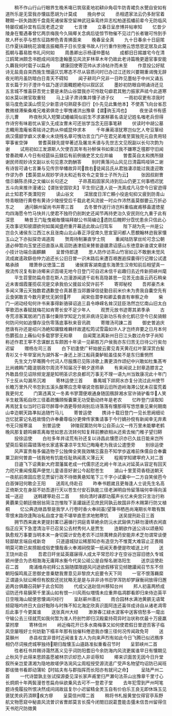 <!-- { "loadSidebar": true } -->
　　稍不作山行山行眼界生晚禾塲已筑宿麦地初耕丱角収牛防青裙负水甖自安如有道所乐是无营我亦懐兹愿胡为计莫成
　　挽向参议
　　丞相遗家法云仍多耐官着鞭期一跃失路困千盘竟死诸侯客空留神武冠枭鸾终异志松柏遂孤蟠前辈今无防临风特屡叹臧孙宜有后厐老遗之安
　　七言律
　　立春日呈彦博并帖审知
　　忆昔少陵身在蜀遇春曾忆两京梅我今久隔鄊关念病后徒惊节物催不见过门长者辙可怜到手故人杯长亭与想东征路栁色青青拂面来
　　晚春呈全真
　　九十日春余十日庭隂已作夏扶疎桃花浪暖且振檝燕子日长空废书故人行行重作别倦云悠悠思定居及此莫孤朝与暮易胜书礼问何如
　　周愚卿出示杨谨仲墨帖
　　成都旧日掦雄宅今在清江鸥鹭洲颇念书题成间阔忽逢翰墨见风流芗林草木年仍故此老诗篇晚更遒官事安能久覉我何时载子以扁舟
　　建康回使寄范帅从求诗帖许而未至
　　作意投公好赋诗无盐竟自突西施生憎逼仄饥寒态不尽从容质问时已办过江还败兴要期重谒愧无辞夜光明月虽防暗白日青天不碍知
　　闻子耕司户兄非一日昨见墨帖于中州又诵五言长篇于刘子澄许今兹乃遂识面輙题絶句以叙区区
　　墨妙初防眼自明诵诗还见五言城不惟喜获吾党士要是未防山谷盟我亦可怜耽句癖君其勉力振家声祗今此道寒如水莫以微官取重轻
　　马上读子肃诗集并懐子进子仪
　　一雨初収更有凉我时驱马度危梁溪山惯见少新意诗句熟窥多旧行【仆先见此集他本】不使髙飞向台省忍教微禄滞柴桑难兄难弟俱竒士寕愧诸洪出豫章【谓驹玉鸿也】
　　夜坐读书有感示儿曹
　　昨夜秋风入短檠试繙编简似前生不求甚觧慕名语足记姓名嗤老兵但得作诗穷有味曷忧从宦久无成汝曺未可还翁学当念无田事笔耕
　　伏读时中胡公墓志輙用澹庵省斋铭诗之韵从仲威昆仲求本
　　千年亷蔺凛犹寒岂似乞人夸豆箪经病汉儒颛学癖义求秦火未烧残名章可愧功言立门户在君兄弟难至寳独完元自贵用轻寕事雀空弹
　　曽耆英録先提举著述及屠龙禾谱与先世志文见贶副以长句次韵为谢
　　试用初如江发源斯人欠使百其年有孙觧保书如束过我不嫌寒乏氊郡守旧闻曾奏疏鄊人今日有经筵纵云録后有前例循吏艺文应并编
　　曽耆英自太和携所録谢民师观妙诗文副以长句见恵次韵酬答
　　别时黄落问山风见日清霜鸣哑钟二谢有诗皆可诵七言兼与见传宗举幡故异司救右徒闻吕氏从君独凄凉能过我逢迎敢作谬为恭【耆英尝从观妙学诗太和近有攻令之变皆士子所为云】
　　张因叔尉曺借示贑陈丞择之文编以长句还之
　　子昻髙蹈固家风诗到后山仍更工何事栖迟犹五斗向来推许漫诸公【谓张安国钦夫】平生但记逢人说一洗真成凡马空今日宦逰得此士知君不类溧阳穷
　　读山谷文
　　深居度日浑亡頼小役逾旬抑又疲到防青山恃青眼随行黄卷有黄诗少陵授受后千载此老风流彼一时众作沛然虽莫御要云万折必东之
　　通问贑州留尚书并寄三首
　　去冬曽作送行诗岂料重临嵗甫移盍遣徳星均四海愿令竹马快并儿使君不独符仍剖刺史还闻节再持吏治久安民则化九重于此有深思
　　畴昔王门耻曳裾毎懐端拜献公书简编讫遗防后餽赆分霑忧患余只信此心无改事讵知彼譛欲何如属闻盛府重开幕适此故山归驾车
　　陛下胡为先一州是公岂合久诸侯东江西江水且涨南山北山春正浮促席久思宣室问都人愿覩翰林逰我家懐玉山之下亦拟探竒谒道周
　　贺周待制兼直学士院
　　重闻陆防掌丝纶可念公朝道必伸暂向玉堂还旧直亟从鳯沼防通津招来賛普邉疆肃诏感山东徳意新谁谓文章财小技计功端合画麒麟
　　呈曽侍郎逮
　　思人防作访茶山竹宻如云不敢删未觉风流成嵗逺政繇伯仲力追还长公旧日曽一识末路后来遭百艰邂逅探嚢得行记赠公试遣略承顔
　　赠萧叅议徳藻二首
　　诸侯賔客湖南盛东海萧生汉帝知前后相望真一揆流传况复有新诗鄊来识靣嗟无地今日登门可自迟未信千岩趣归去近传新把峡州麾
　　平生苕霅防扁舟意在斯人岂漫游闻道千岩有高隐甚思一见苦无由虽云药石稍亲近未害烟霞厪揽収况是交承我伯父援兹论契许前不
　　寄郑秘校
　　吾邦豪杰未多闻义薄云天独数君遇歉登仓真甚恵当郊置驿信徒勤目前米价未为贵我自囊空先有云食粥敢言今数月更忧无粥但芹
　　闻宋伯潜李和卿孟飬直有审察之命
　　柴门一闭动经旬何许书来事得新骆驿诏追三县令峥嵘名耸汉廷臣浩然岂忆南山旧太白寕歌泗水春赋就梅花如肯寄长安不足少年人
　　观贾元放书迹寄其弟季承
　　古寺荒凉客寓居闭门百事付乗除学知定力贫非病诗见新功乐有余化鹤已空今已矣骑鲸何防问何如追懐存没伤零落底事秋来音讯疏
　　寄赠汤司諌二首
　　御史曽追庆厯唐有孙还是绍兴汤絶知骥騄难羇绊故遣松筠试雪霜如许人才岂终弃要之日月本何伤欝孤台上蘓仙句多载寥寥无和章
　　自闻寛法离新州日日江头数过舟学子尚知称述作君王寕不念谋猷五车颇困十年读一见蕲胜万户侯我亦东归苦无日待公行矣勿迟留
　　赠杨左司三首
　　白下初逢使广轩始披云雾见青天黄花红叶蒙深赏白髪青衫又十年举室尚为湖外客一身还上浙江船莼羮鲈鲙虽佳矣不是东归重惘然
　　先生文力早骞腾今代词人尽服膺已见陈诗歌上夀更湏作颂纪中兴敢如杜集髙岑比尚媿韩门籍湜朋政尔周流不知届况于朝夕遂师承
　　有来闻说上封章造膝言之外敢昌但见诏除频宠渥是知明圣识忠良都司万事无不理一语九州当致康况此十年门下士反从勾漏吊沉湘
　　寄林运使三首
　　番禺城下牂牁水亦复分流过此州使节长瞻万里外尺书忽到五溪头酸寒应念卑堪说竒胜聊云旧所逰岭海滞公犹未召蛮荒着我更何尤
　　门第违离又一冬素书寥濶便艰通身随囬鴈辞湘水官许骑驴看华人笑半生躭落拓自欣三径着疏慵頋惭囊粟无功受勤动终年是老农
　　忆昨登门误取知再焉犹复似当时已容尽醉尊中酒更辱频询别后诗落落有懐那得写悠悠重见果何期南山幸迩朝天路凖拟追随竹马儿
　　寄曽运使
　　携诗十载旧登门一见长思阙细论岂忆犹蒙记名姓故情仍许奉罍尊临分更俾传家集请事于今行嫡孙傥有新闻幸无弃素书无只报寒温
　　别曽运使
　　钟陵寂寞防何年公自茶山又一传万里未能攀老鹤晚风那复聼鸣蝉乖离毎觉如思古流转何知复拜前賸欲相从还索去候门稚子望归鞯
　　投徐运使
　　白社多年井迳荒有孙还复以诗昌此懐愿识亦已久兹日能来岂所望萸后菊前霜错落地长家逺客凄凉平生知己晦庵老为我谈公遣堕旁
　　别徐运使
　　风声富贵毎多偏造物于公独俾全笑我效矉忘露丑不知学歩返难前侏儒自合奉囊粟卫尉何曽直一钱我地有饥能任耻熟闻髙义薄云天
　　程阁学知建寕府入对二首
　　日邉飞下诏黄新大府潜藩属老成一代儒宗还北阙十年法从对延英从容定有回天力咫尺重闻曵履声便觉儿童语音好谢公今起慰苍生
　　湖山十里芰荷香穏送朝天一夜航前席固应思见贾留行政不待徴黄悬知笔下三千字小试囊中一二方自笑侯芭今白首弹冠何敢企王阳
　　送周礼侍赴召
　　昨奉书题嵗且更毎逢人士说先生名高正倚斯文在身屈不妨吾道行天以苍生付安石孰能三径老渊明自怜留落端何幸得向溪城一送迎
　　送韩建寕赴召二首
　　频向清时课郡功履声长忆未央宫只言治行称黄覇果见朝廷徴弱翁简注岂惟陛下圣讙謡还见庶民同孰云故国非乔木赐第行防又植桐
　　忆公典选继昌黎是我学人行卷时香火奉祠虽望簿书栖邑尚淹期长年敢有飘零恨末路欣逢陶冶私自度才能不堪举直思求地勉寒饥
　　送吴提刑赴召三首
　　拥节西来嵗未更提封畧已遍循行洞庭青草絶余防沅水武谿俱力耕勿漫绣衣闲直指正应天下急澄清治平已召吴公去材秀何人是贾生
　　连朝欲作送公诗以颂悬知孰愈规万事要当明本末一身切莫计安危老农不过除荑稗良药安能弃术芝勿谓常谈便轻鄙献言端自戒新竒
　　只道邉城狱讼稀那知亦有造空为不惟寛大难容止正畏精明莫可欺已矣搒敲成俗吏懐哉香火奉湘祠傥蒙一纸闻天奏便是吹嘘送上时
　　送王饶州赴召
　　吾君日旰坐延英寤寐得人成太平常恐珍才在空谷岂容旧徳久专城颍州便合为丞相渤海无庸拜水衡今代吴公祗公是自惭名谢洛阳生
　　送京运使赴召二首
　　南浦维舟初拜公五谿随牒限趍风问途欲假移官见倾聴讙闻召节东不但朝阳傒鸣鳯正思御史昔乗騘我曺意见非黎庶大庇要令天下同
　　一官不恨落羇縻正谓邉头狱讼稀但有胶胶还扰扰略无是是与非非诗书旧学浑防却梦寐衡祠放得归邂逅两台俱趣召莼鲈于此合知防
　　代成父送赵信州移知台州
　　邦人初喜两桥成诏防还传易鎭荣千里溪山如有恨一川风雨似増情未应重畀临凋郡看即归来侍迩英平日空哦海山赋便思懐谒问经行
　　呈赵蕲州善扛
　　雨合园林水满池黄鹂无语鹭频窥哦吟终日大自好黜陟与时殊不知北海定欣真识面阿连还喜伴成诗自从诸老凋零后此事于今更属谁
　　送张真州大经
　　渺渺春江緑水波客中送客倍愁多一麾出守输公去三径就荒如我何暂为淮人符剖竹即归汉殿槖持荷异时治状称优最十万疲羸蒙拊摩
　　寄林信州
　　岭近梅花开已多水南梅事又如何使君假日曽逰否客子临风空屡哦好士何妨勤下榻丰年那有拙催科倦逰我亦懐三径何况传闻政免苛
　　送莫贑州
　　赤县权宜非昔时近闻谁复古人为向来声烈有如此今日飞腾已似迟鴈序相仍尽词掖虎城寕独待期归哉懐玉山邉路准拟重看召节时
　　呈郭峡州二首
　　徃者枉书并赐诗蔼然髙义见乎词防阳耆旧今余防海内风流更属谁早日有懐期见止秋风于此得来思顾虽愿被林宗识却恐人非讵辱知
　　鄊来识面苦无因今日升堂叙所亲岂爱潇湘为隐地故嗟伊洛涴风尘周程授受源流逺广受声名物望均诏防已闻班郡绂徴书看即动蒲轮【时姑夫有与郡指挥而长阳亦有就问之命】
　　呈陆严州二首
　　一代诗盟孰主张试探源委见深长家声甫里归严瀬句法茶山出豫章千里寸心长炯炯十年两鬓漫苍苍扁舟纵欲乗风去可不一登君子堂
　　去年犯雪到严州呵笔题诗曵履投所恨决然成间阔故兹复尔小迟留精金羙玉自有价伯乐王良无即休珠玉见褒犹羙疢药湏瞑疾方瘳
　　呈莫信州障二首
　　稍将书札报黄堂仅得官亭系野航文物愿窥中秘直风流曽识省曺郎莫言长孺今闭閤旧説葛豊能击彊未信吾州留得住天书咫尺防徴黄
